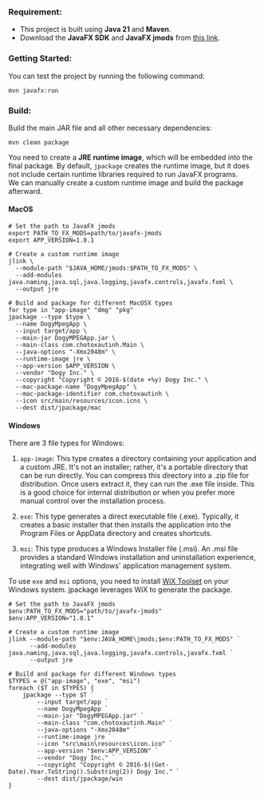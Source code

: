 ### Requirement:
- This project is built using **Java 21** and **Maven**.
- Download the **JavaFX SDK** and **JavaFX jmods** from [this link](https://gluonhq.com/products/javafx/).

### Getting Started:
You can test the project by running the following command:
```
mvn javafx:run
```

### Build:
Build the main JAR file and all other necessary dependencies:
```
mvn clean package
```

You need to create a **JRE runtime image**, which will be embedded into the final package. By default, `jpackage` creates the runtime image, but it does not include certain runtime libraries required to run JavaFX programs.  
We can manually create a custom runtime image and build the package afterward.

#### MacOS

```
# Set the path to JavaFX jmods
export PATH_TO_FX_MODS=path/to/javafx-jmods
export APP_VERSION=1.0.1

# Create a custom runtime image
jlink \
  --module-path "$JAVA_HOME/jmods:$PATH_TO_FX_MODS" \
  --add-modules java.naming,java.sql,java.logging,javafx.controls,javafx.fxml \
  --output jre
  
# Build and package for different MacOSX types
for type in "app-image" "dmg" "pkg"
jpackage --type $type \
  --name DogyMpegApp \
  --input target/app \
  --main-jar DogyMPEGApp.jar \
  --main-class com.chotoxautinh.Main \
  --java-options "-Xmx2048m" \
  --runtime-image jre \
  --app-version $APP_VERSION \
  --vendor "Dogy Inc." \
  --copyright "Copyright © 2016-$(date +%y) Dogy Inc." \
  --mac-package-name "DogyMpegApp" \
  --mac-package-identifier com.chotoxautinh \
  --icon src/main/resources/icon.icns \
  --dest dist/jpackage/mac
```

#### Windows
There are 3 file types for Windows:
1. `app-image`:
This type creates a directory containing your application and a custom JRE. It's not an installer; rather, it's a portable directory that can be run directly.
You can compress this directory into a .zip file for distribution. Once users extract it, they can run the .exe file inside.
This is a good choice for internal distribution or when you prefer more manual control over the installation process.

2. `exe`:
This type generates a direct executable file (.exe).
Typically, it creates a basic installer that then installs the application into the Program Files or AppData directory and creates shortcuts.

3. `msi`:
This type produces a Windows Installer file (.msi).
An .msi file provides a standard Windows installation and uninstallation experience, integrating well with Windows' application management system.


To use `exe` and `msi` options, you need to install [WiX Toolset](https://github.com/wixtoolset/wix3/releases) on your Windows system. jpackage leverages WiX to generate the package.

```
# Set the path to JavaFX jmods
$env:PATH_TO_FX_MODS="path/to/javafx-jmods"
$env:APP_VERSION="1.0.1"

# Create a custom runtime image
jlink --module-path "$env:JAVA_HOME\jmods;$env:PATH_TO_FX_MODS" `
      --add-modules java.naming,java.sql,java.logging,javafx.controls,javafx.fxml `
      --output jre
      
# Build and package for different Windows types
$TYPES = @("app-image", "exe", "msi")
foreach ($T in $TYPES) {
    jpackage --type $T `
        --input target/app `
        --name DogyMpegApp `
        --main-jar "DogyMPEGApp.jar" `
        --main-class "com.chotoxautinh.Main" `
        --java-options "-Xmx2048m" `
        --runtime-image jre `
        --icon "src\main\resources\icon.ico" `
        --app-version "$env:APP_VERSION" `
        --vendor "Dogy Inc." `
        --copyright "Copyright © 2016-$((Get-Date).Year.ToString().Substring(2)) Dogy Inc." `
        --dest dist/jpackage/win
}
```
